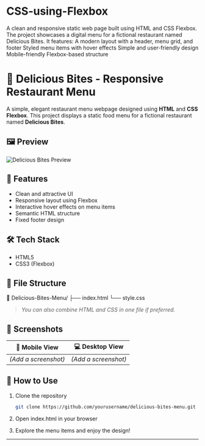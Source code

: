 # CSS-using-Flexbox
A clean and responsive static web page built using HTML and CSS Flexbox. The project showcases a digital menu for a fictional restaurant named Delicious Bites. It features:  A modern layout with a header, menu grid, and footer  Styled menu items with hover effects  Simple and user-friendly design  Mobile-friendly Flexbox-based structure
# 🍴 Delicious Bites - Responsive Restaurant Menu

A simple, elegant restaurant menu webpage designed using **HTML** and **CSS Flexbox**. This project displays a static food menu for a fictional restaurant named **Delicious Bites**.

## 🖼️ Preview

![Delicious Bites Preview](preview-image-url)

## 🚀 Features

- Clean and attractive UI
- Responsive layout using Flexbox
- Interactive hover effects on menu items
- Semantic HTML structure
- Fixed footer design

## 🛠️ Tech Stack

- HTML5
- CSS3 (Flexbox)

## 📂 File Structure

📁 Delicious-Bites-Menu/
├── index.html
└── style.css


> *You can also combine HTML and CSS in one file if preferred.*

## 📸 Screenshots

| 📱 Mobile View | 💻 Desktop View |
|----------------|-----------------|
| *(Add a screenshot)* | *(Add a screenshot)* |

## 📝 How to Use

1. Clone the repository  
   ```bash
   git clone https://github.com/yourusername/delicious-bites-menu.git
   
2. Open index.html in your browser

3. Explore the menu items and enjoy the design!

---
